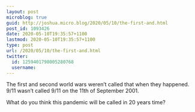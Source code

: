 ```yaml
---
layout: post
microblog: true
guid: http://joshua.micro.blog/2020/05/10/the-first-and.html
post_id: 1093426
date: 2020-05-10T19:35:57+1100
lastmod: 2020-05-10T19:35:57+1100
type: post
url: /2020/05/10/the-first-and.html
twitter:
  id: 1259401798005280768
  username: 
---
```

The first and second world wars weren’t called that when they happened. 9/11 wasn’t called 9/11 on the 11th of September 2001.

What do you think this pandemic will be called in 20 years time?
